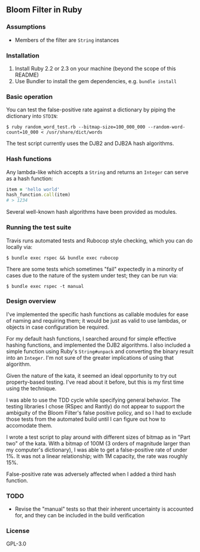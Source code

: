 ## Bloom Filter in Ruby

### Assumptions

* Members of the filter are `String` instances

### Installation

1. Install Ruby 2.2 or 2.3 on your machine (beyond the scope of this README)
1. Use Bundler to install the gem dependencies, e.g. `bundle install`

### Basic operation

You can test the false-positive rate against a dictionary by piping the
dictionary into `STDIN`:

```shell
$ ruby random_word_test.rb --bitmap-size=100_000_000 --random-word-count=10_000 < /usr/share/dict/words
```

The test script currently uses the DJB2 and DJB2A hash algorithms.

### Hash functions

Any lambda-like which accepts a `String` and returns an `Integer` can
serve as a hash function:

```ruby
item = 'hello world'
hash_function.call(item)
# > 1234
```

Several well-known hash algorithms have been provided as modules.

### Running the test suite

Travis runs automated tests and Rubocop style checking, which you can do
locally via:

```shell
$ bundle exec rspec && bundle exec rubocop
```

There are some tests which sometimes "fail" expectedly in a minority of
cases due to the nature of the system under test; they can be run via:

```shell
$ bundle exec rspec -t manual
```

### Design overview

I've implemented the specific hash functions as callable modules for ease
of naming and requiring them; it would be just as valid to use lambdas,
or objects in case configuration be required.

For my default hash functions, I searched around for simple effective
hashing functions, and implemented the DJB2 algorithms. I also included
a simple function using Ruby's `String#unpack` and converting the binary
result into an `Integer`. I'm not sure of the greater implications of using
that algorithm.

Given the nature of the kata, it seemed an ideal opportunity to try out
property-based testing. I've read about it before, but this is my first
time using the technique.

I was able to use the TDD cycle while specifying general behavior. The
testing libraries I chose (RSpec and Rantly) do not appear to support the
ambiguity of the Bloom Filter's false positive policy, and so I had to
exclude those tests from the automated build until I can figure out how
to accomodate them.

I wrote a test script to play around with different sizes of bitmap as in
"Part two" of the kata. With a bitmap of 100M (3 orders of magnitude larger
than my computer's dictionary), I was able to get a false-positive rate of
under 1%. It was not a linear relationship; with 1M capacity, the rate was
roughly 15%.

False-positive rate was adversely affected when I added a third hash
function.

### TODO

* Revise the "manual" tests so that their inherent uncertainty is accounted
for, and they can be included in the build verification

### License

GPL-3.0
